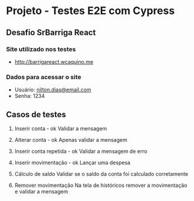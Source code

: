 # Projeto - Testes E2E com Cypress
## Desafio SrBarriga React

### Site utilizado nos testes
- http://barrigareact.wcaquino.me

### Dados para acessar o site
- Usuário: nilton.dias@email.com
- Senha: 1234

## Casos de testes
1. Inserir conta - ok
	Validar a mensagem

2. Alterar conta - ok
	Apenas validar a mensagem

3. Inserir conta repetida - ok
	Validar a mensagem de erro

4. Inserir movimentação - ok
	Lançar uma despesa

5. Cálculo de saldo
	Validar se o saldo da conta foi calculado corretamente

6. Remover movimentação
	Na tela de históricos remover a movimentação 
	e validar a mensagem


